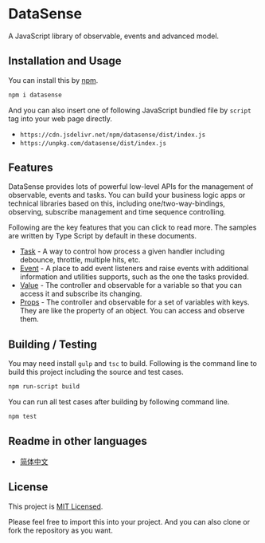 # DataSense

A JavaScript library of observable, events and advanced model.

## Installation and Usage

You can install this by [npm](https://www.npmjs.com/package/datasense).

```sh
npm i datasense
```

And you can also insert one of following JavaScript bundled file by `script` tag into your web page directly.

- `https://cdn.jsdelivr.net/npm/datasense/dist/index.js`
- `https://unpkg.com/datasense/dist/index.js`

## Features

DataSense provides lots of powerful low-level APIs for the management of observable, events and tasks. You can build your business logic apps or technical libraries based on this, including one/two-way-bindings, observing, subscribe management and time sequence controlling.

Following are the key features that you can click to read more. The samples are written by Type Script by default in these documents.

- [Task](./articles/wiki/task/) - A way to control how process a given handler including debounce, throttle, multiple hits, etc.
- [Event](./articles/wiki/event/) - A place to add event listeners and raise events with additional information and utilities supports, such as the one the tasks provided.
- [Value](./articles/wiki/value/) - The controller and observable for a variable so that you can access it and subscribe its changing.
- [Props](./articles/wiki/props/) - The controller and observable for a set of variables with keys. They are like the property of an object. You can access and observe them.

## Building / Testing

You may need install `gulp` and `tsc` to build. Following is the command line to build this project including the source and test cases.

```sh
npm run-script build
```

You can run all test cases after building by following command line.

```sh
npm test
```

## Readme in other languages

- [简体中文](https://github.com/compositejs/datasense/wiki/shuoming)

## License

This project is [MIT Licensed](./LICENSE).

Please feel free to import this into your project. And you can also clone or fork the repository as you want.
